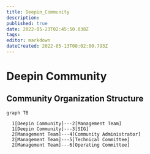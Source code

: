 ```yaml
---
title: Deepin_Community
description: 
published: true
date: 2022-05-23T02:45:50.038Z
tags: 
editor: markdown
dateCreated: 2022-05-13T08:02:00.793Z
---
```


#  Deepin Community
Community Organization Structure
---

```mermaid
graph TB

  1[Deepin Community]---2[Management Team]
  1[Deepin Community]---3[SIG]
  2[Management Team]---4[Community Administrator]
  2[Management Team]---5[Technical Committee]
  2[Management Team]---6[Operating Committee]
  
